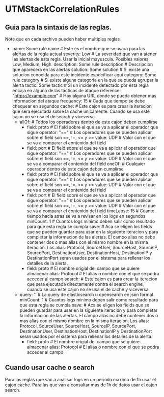 # UTMStackCorrelationRules

## Guia para la sintaxis de las reglas.
Note que en cada archivo pueden haber multiples reglas

- name: Some rule name # Este es el nombre que se usara para las alertas de la regla actual
  severity: Low # La severidad que van a atener las alertas de esta regla. Usar la inicial mayuscula. Posibles valores: Low, Medium, High.
  description: Some rule description # Descripcion que aparecera en las alertas
  solution: Some solution # Si existe una solucion conocida para este incidente especificar aqui
  category: Some rule category # Si existe alguna categoria en la que se pueda agrupar la alerta
  tactic: Some tactic # Si un incidente detectado por esta regla encaja en alguna de las tacticas de ataque
  reference: "https://example.com" # Hay alguna URL donde se pueda obtener mas informacion del ataque
  frequency: 15 # Cada que tiempo se debe chequear en segundos
  cache: # Este cajon es para crear la iteracion que sera ejecutada sobre la cache unicamente. Cuando se usa este cajon no se usa el de search y viceversa.
    - allOf: # Todos los operadores dentro de este cajon deben cumplirse
        - field: proto # El field sobre el que se va a aplicar el operador que sigue
          operator: "==" # Los operadores que se pueden aplicar sobre el field son ==, !=, <= y >=
          value: UDP # Valor con el que se va a comparar el contenido del field
        - field: port # El field sobre el que se va a aplicar el operador que sigue
          operator: "==" # Los operadores que se pueden aplicar sobre el field son ==, !=, <= y >=
          value: UDP # Valor con el que se va a comparar el contenido del field
      oneOf: # Cualquier operador dentro de este cajon deben cumplirse
        - field: proto # El field sobre el que se va a aplicar el operador que sigue
          operator: "==" # Los operadores que se pueden aplicar sobre el field son ==, !=, <= y >=
          value: UDP # Valor con el que se va a comparar el contenido del field
        - field: port # El field sobre el que se va a aplicar el operador que sigue
          operator: "==" # Los operadores que se pueden aplicar sobre el field son ==, !=, <= y >=
          value: UDP # Valor con el que se va a comparar el contenido del field
      timeLapse: 15 # Cuanto tiempo hacia atras se va a revisar en los logs en segundos
      minCount: 1 # Cuantos logs minimo deben salir como resultado para que esta regla se cumpla
      save: # Aca se eligen los fields que se pueden guardar para usar en la siguiente iteracion y para completar la informacion de las alertas. El campo alias no debe contener dos o mas alias con el mismo nombre en la misma iteracion. Los alias: Protocol, SourceUser, SourceHost, SourceIP, SourcePort, DestinationUser, DestinationHost, DestinationIP y DestinationPort seran usados por el sistema para rellenar los detalles de la alerta.
        - field: proto # El nombre origial del campo que se quiere almacenar
          alias: Protocol # El alias o nombre con el que se podra acceder al campo
  search: # Este cajon es para crear la iteracion que sera ejecutada directamente contra el search engine, cuando se usa este cajon no se usa el de cache y viceversa.
    - query: '' # La query de elasticsearch u opensearch en json format.
      minCount: 1 # Cuantos logs minimo deben salir como resultado para que esta regla se cumpla
      save: # Aca se eligen los fields que se pueden guardar para usar en la siguiente iteracion y para completar la informacion de las alertas. El campo alias no debe contener dos o mas alias con el mismo nombre en la misma iteracion. Los alias: Protocol, SourceUser, SourceHost, SourceIP, SourcePort, DestinationUser, DestinationHost, DestinationIP y DestinationPort seran usados por el sistema para rellenar los detalles de la alerta.
        - field: proto # El nombre origial del campo que se quiere almacenar
          alias: Protocol # El alias o nombre con el que se podra acceder al campo


## Cuando usar cache o search

Para las reglas que van a analisar logs en un periodo maximo de 1h usar el cajon cache. Para las que van a consultar mas de 1h de datos usar el cajon search.